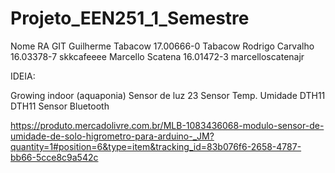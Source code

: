 # Projeto_EEN251_1_Semestre 
Nome               RA         GIT 
Guilherme Tabacow  17.00666-0 Tabacow 
Rodrigo Carvalho   16.03378-7 skkcafeeee 
Marcello Scatena   16.01472-3 marcelloscatenajr



IDEIA:

Growing indoor (aquaponia)
Sensor de luz
23 Sensor Temp. Umidade DTH11 DTH11
Sensor Bluetooth


https://produto.mercadolivre.com.br/MLB-1083436068-modulo-sensor-de-umidade-de-solo-higrometro-para-arduino-_JM?quantity=1#position=6&type=item&tracking_id=83b076f6-2658-4787-bb66-5cce8c9a542c
